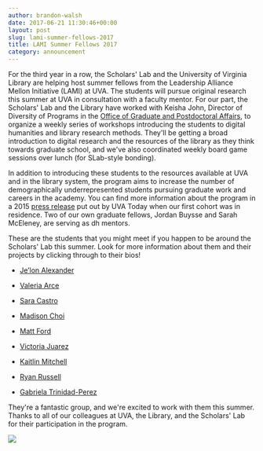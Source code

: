 ```yaml
---
author: brandon-walsh
date: 2017-06-21 11:30:46+00:00
layout: post
slug: lami-summer-fellows-2017
title: LAMI Summer Fellows 2017
category: announcement
---
```


For the third year in a row, the Scholars' Lab and the University of Virginia Library are helping host summer fellows from the Leadership Alliance Mellon Initiative (LAMI) at UVA. The students will pursue original research this summer at UVA in consultation with a faculty mentor. For our part, the Scholars' Lab and the Library have worked with Keisha John, Director of Diversity of Programs in the [Office of Graduate and Postdoctoral Affairs](http://gradstudies.virginia.edu/about), to organize a weekly series of workshops introducing the students to digital humanities and library research methods. They'll be getting a broad introduction to digital research and the resources of the library as they think towards graduate school, and we've also coordinated weekly board game sessions over lunch (for SLab-style bonding).

In addition to introducing these students to the resources available at UVA and in the library system, the program aims to increase the number of demographically underrepresented students pursuing graduate work and careers in the academy. You can find more information about the program in a 2015 [press release](https://news.virginia.edu/content/summer-program-opens-door-graduate-studies-minority-students) put out by UVA Today when our first cohort was in residence. Two of our own graduate fellows, Jordan Buysse and Sarah McEleney, are serving as dh mentors.

These are the students that you might meet if you happen to be around the Scholars' Lab this summer. Look for more information about them and their projects by clicking through to their bios!



 	
  * [Je’lon Alexander](http://scholarslab.org/people/jelon-alexander/)

 	
  * [Valeria Arce](http://scholarslab.org/people/valeria-arce/)

 	
  * [Sara Castro](http://scholarslab.org/people/sara-castro/)

 	
  * [Madison Choi](http://scholarslab.org/people/madison-choi/)

 	
  * [Matt Ford](http://scholarslab.org/people/matt-ford/)

 	
  * [Victoria Juarez](http://scholarslab.org/people/victoria-juarez/)

 	
  * [Kaitlin Mitchell](http://scholarslab.org/people/kaitlin-mitchell/)

 	
  * [Ryan Russell](http://scholarslab.org/people/ryan-russell/)

 	
  * [Gabriela Trinidad-Perez](http://scholarslab.org/people/gabriele-trinidad-perez/)


They're a fantastic group, and we're excited to work with them this summer. Thanks to all of our colleagues at UVA, the Library, and the Scholars' Lab for their participation in the program.

![](http://static.scholarslab.org/wp-content/uploads/2017/06/20170609-_DSC9874-Edit.jpg)


